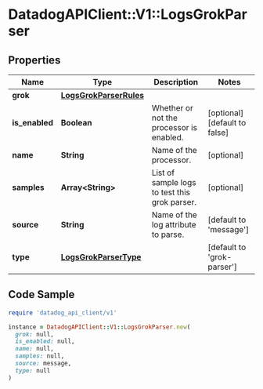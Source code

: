 # DatadogAPIClient::V1::LogsGrokParser

## Properties

| Name | Type | Description | Notes |
| ---- | ---- | ----------- | ----- |
| **grok** | [**LogsGrokParserRules**](LogsGrokParserRules.md) |  |  |
| **is_enabled** | **Boolean** | Whether or not the processor is enabled. | [optional][default to false] |
| **name** | **String** | Name of the processor. | [optional] |
| **samples** | **Array&lt;String&gt;** | List of sample logs to test this grok parser. | [optional] |
| **source** | **String** | Name of the log attribute to parse. | [default to &#39;message&#39;] |
| **type** | [**LogsGrokParserType**](LogsGrokParserType.md) |  | [default to &#39;grok-parser&#39;] |

## Code Sample

```ruby
require 'datadog_api_client/v1'

instance = DatadogAPIClient::V1::LogsGrokParser.new(
  grok: null,
  is_enabled: null,
  name: null,
  samples: null,
  source: message,
  type: null
)
```

